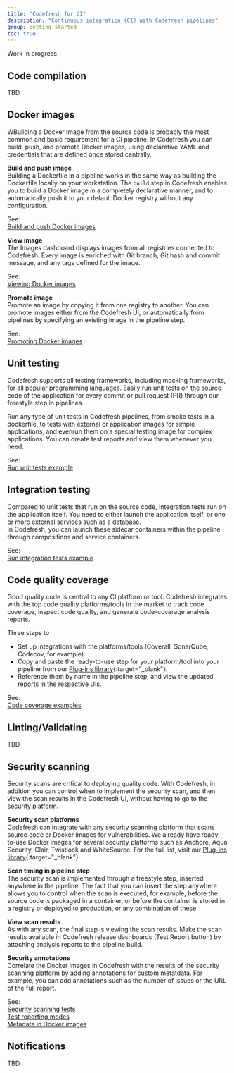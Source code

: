 ```yaml
---
title: "Codefresh for CI"
description: "Continuous integration (CI) with Codefresh pipelines"
group: getting-started
toc: true
---
```


<!--Focus on: 
Building Docker images
Compiling code
Running unit tests
Running integration tests
Security scans
Code quality  -->

Work in progress 

## Code compilation
TBD

## Docker images
WBuilding a Docker image from the source code is probably the most common and  basic requirement for a CI pipeline. In Codefresh you can build, push, and promote Docker images, using declarative YAML and credentials that are defined once stored centrally.

**Build and push image**  
Building a Dockerfile in a pipeline works in the same way as building the Dockerfile locally on your workstation. The `build` step in Codefresh enables you to build a Docker image in a completely declarative manner, and to automatically push it to your default Docker registry without any configuration.  

See:    
[Build and push Docker images]({{site.baseurl}}/docs/example-catalog/ci-examples/build-and-push-an-image/)  


**View image**  
The Images dashboard displays images from all registries connected to Codefresh. Every image is enriched with Git branch, Git hash and commit message, and any tags defined for the image. 

See:    
[Viewing Docker images]({{site.baseurl}}/docs/ci-cd-guides/working-with-docker-registries/#viewing-docker-images)



**Promote image**  
Promote an image by copying it from one registry to another. You can promote images either from the Codefresh UI, or automatically from pipelines by specifying an existing image in the pipeline step.

See:    
[Promoting Docker images]({{site.baseurl}}/docs/ci-cd-guides/working-with-docker-registries/#viewing-docker-images)




## Unit testing
Codefresh supports all testing frameworks, including mocking frameworks, for all popular programming languages. Easily run unit tests on the source code of the application for every commit or pull request (PR) through our freestyle step in pipelines. 

Run any type of unit tests in Codefresh pipelines, from smoke tests in a dockerfile, to tests with external or application images for simple applications, and evenrun them on a special testing image for complex applications.
You can create test reports and view them whenever you need. 

See:  
[Run unit tests example]({{site.baseurl}}/docs/example-catalog/ci-examples/run-unit-tests/)


## Integration testing
Compared to unit tests that run on the source code, integration tests run on the application itself. You need to either launch the application itself, or one or more external services such as a database.  
In Codefresh, you can launch these sidecar containers within the pipeline through compositions and service containers.


See:  
[Run integration tests example]({{site.baseurl}}/docs/example-catalog/ci-examples/run-integrations-tests/)

## Code quality coverage
Good quality code is central to any CI platform or tool. Codefresh integrates with the top code quality platforms/tools in the market to track code coverage, inspect code quailty, and generate code-coverage analysis reports. 

Three steps to 
* Set up integrations with the platforms/tools (Coverall, SonarQube, Codecov, for example). 
* Copy and paste the ready-to-use step for your platform/tool into your pipeline from our [Plug-ins library](https://codefresh.io/steps/){:target="\_blank"}.
* Reference them by name in the pipeline step, and view the updated reports in the respective UIs.

See:  
[Code coverage examples]({{site.baseurl}}/docs/example-catalog/examples/#code-coverage-examples)

## Linting/Validating

TBD

## Security scanning
Security scans are critical to deploying quality code. With Codefresh, in addition you can control when to implement the security scan, and then view the scan results in the Codefresh UI, without having to go to the security platform.  

**Security scan platforms**  
Codefresh can integrate with any security scanning platform that scans source code or Docker images for vulnerabilities. We already have ready-to-use Docker images for several security platforms such as Anchore, Aqua Security, Clair, Twistlock and WhiteSource. For the full list, visit our [Plug-ins library](https://codefresh.io/steps/){:target="\_blank"}.

**Scan timing in pipeline step**  
The security scan is implemented through a freestyle step, inserted anywhere in the pipeline. The fact that you can insert the step anywhere allows you to control when the scan is executed, for example, before the source code is packaged in a container, or before the container is stored in a registry or deployed to production, or any combination of these.

**View scan results**  
As with any scan, the final step is viewing the scan results. Make the scan results available in Codefresh release dashboards (Test Report button) by attaching analysis reports to the pipeline build. 

**Security annotations**  
Correlate the Docker images in Codefresh with the results of the security scanning platform by adding annotations for custom metatdata. For example, you can add annotations such as the number of issues or the URL of the full report.

See:  
[Security scanning tests]({{site.baseurl}}/docs/testing/security-scanning/)  
[Test reporting modes]({{site.baseurl}}/docs/testing/test-reports/)  
[Metadata in Docker images]({{site.baseurl}}/docs/pipelines//docker-image-metadata/) 


## Notifications

TBD







